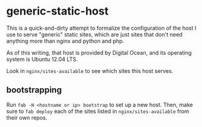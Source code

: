 generic-static-host
===================

This is a quick-and-dirty attempt to formalize the configuration of the host I
use to serve "generic" static sites, which are just sites that don't need
anything more than nginx and python and php.

As of this writing, that host is provided by Digital Ocean, and its operating
system is Ubuntu 12.04 LTS.

Look in `nginx/sites-available` to see which sites this host serves.

bootstrapping
-------------

Run `fab -H <hostname or ip> bootstrap` to set up a new host. Then, make sure
to `fab deploy` each of the sites listed in `nginx/sites-available` from their
own repos.
